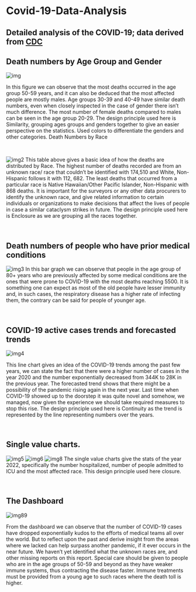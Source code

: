 # Covid-19-Data-Analysis
## Detailed analysis of the COVID-19; data derived from [CDC](https://data.cdc.gov/Case-Surveillance/COVID-19-Case-Surveillance-Public-Use-Data/vbim-akqf/explore/query/SELECT%0A%20%20%60cdc_case_earliest_dt%60%2C%0A%20%20%60cdc_report_dt%60%2C%0A%20%20%60pos_spec_dt%60%2C%0A%20%20%60onset_dt%60%2C%0A%20%20%60current_status%60%2C%0A%20%20%60sex%60%2C%0A%20%20%60age_group%60%2C%0A%20%20%60race_ethnicity_combined%60%2C%0A%20%20%60hosp_yn%60%2C%0A%20%20%60icu_yn%60%2C%0A%20%20%60death_yn%60%2C%0A%20%20%60medcond_yn%60/page/filter)



## Death numbers by Age Group and Gender
 ![img](2.png)

In this figure we can observe that the most deaths occurred in the age group 50-59 years, and it can also be deduced that the most affected people are mostly males. Age groups 30-39 and 40-49 have similar death numbers, even when closely inspected in the case of gender there isn’t much difference. The most number of female deaths compared to males can be seen in the age group 20-29. The design principle used here is Similarity, grouping ages groups and genders together to give an easier perspective on the statistics. Used colors to differentiate the genders and other categories. 
Death Numbers by Race

<br> 

 ![img2](3.png)
This table above gives a basic idea of how the deaths are distributed by Race.  The highest number of deaths recorded are from an unknown race/ race that couldn’t be identified with 174,510 and White, Non-Hispanic follows it with 112, 682. The least deaths that occurred from a particular race is Native Hawaiian/Other Pacific Islander, Non-Hispanic with 868 deaths. It is important for the surveyors or any other data procurers to identify the unknown race, and give related information to certain individuals or organizations to make decisions that affect the lives of people in case a similar cataclysm strikes in future. The design principle used here is Enclosure as we are grouping all the races together. 

<br>

## Death numbers of people who have prior medical conditions 
 
![img3](4.png)
In this bar graph we can observe that people in the age group of 80+ years who are previously affected by some medical conditions are the ones that were prone to COVID-19 with the most deaths reaching 5500. It is something one can expect as most of the old people have lesser immunity and, in such cases, the respiratory disease has a higher rate of infecting them, the contrary can be said for people of younger age. 

<br>

## COVID-19 active cases trends and forecasted trends

 ![img4](5.png)

This line chart gives an idea of the COVID-19 trends among the past few years, we can state the fact that there were a higher number of cases in the year 2020 and the number exponentially decreased from 344K to 28K in the previous year. The forecasted trend shows that there might be a possibility  of the pandemic rising again in the next year.  Last time when COVID-19 showed up to the doorstep it was quite novel and somehow, we managed, now given the experience we should take required measures to stop this rise. The design principle used here is Continuity as the trend is represented by the line representing numbers over the years. 

<br>

## Single value charts. 
![img5](6.png)
![img6](7.png)
![img8](8.png)
The single value charts give the stats of the year 2022, specifically the number hospitalized, number of people admitted to ICU and the most affected race. This design principle used here closure. 

<br>

## The Dashboard
![img89](9.png)

From the dashboard we can observe that the number of COVID-19 cases have dropped exponentially kudos to the efforts of medical teams all over the world. But to reflect upon the past and derive insight from the areas where we lacked can help surpass another pandemic, if it ever occurs in the near future. We haven’t yet identified what the unknown races are, and other missing reports on this report. Special care should be given to people who are in the age groups of 50-59 and beyond as they have weaker immune systems, thus contracting the disease faster. Immune treatments must be provided from a young age to such races where the death toll is higher.  




